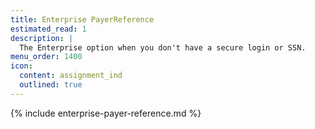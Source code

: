 ```yaml
---
title: Enterprise PayerReference
estimated_read: 1
description: |
  The Enterprise option when you don't have a secure login or SSN.
menu_order: 1400
icon:
  content: assignment_ind
  outlined: true
---
```


{% include enterprise-payer-reference.md %}
